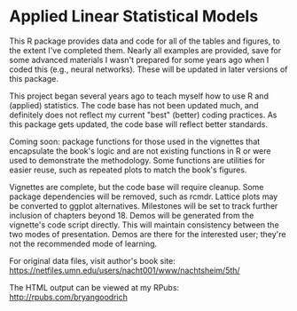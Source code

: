 Applied Linear Statistical Models
=================================

This R package provides data and code for all of the tables and figures, to the extent I've completed them. Nearly all examples are provided, save for some advanced materials I wasn't prepared for some years ago when I coded this (e.g., neural networks). These will be updated in later versions of this package.  

This project began several years ago to teach myself how to use R and (applied) statistics. The code base has not been updated much, and definitely does not reflect my current "best" (better) coding practices. As this package gets updated, the code base will reflect better standards. 

Coming soon: package functions for those used in the vignettes that encapsulate the book's logic and are not existing functions in R or were used to demonstrate the methodology. Some functions are utilities for easier reuse, such as repeated plots to match the book's figures.

Vignettes are complete, but the code base will require cleanup. Some package dependencies will be removed, such as rcmdr. Lattice plots may be converted to ggplot alternatives. Milestones will be set to track further inclusion of chapters beyond 18. Demos will be generated from the vignette's code script directly. This will maintain consistency between the two modes of presentation. Demos are there for the interested user; they're not the recommended mode of learning. 

For original data files, visit author's book site: https://netfiles.umn.edu/users/nacht001/www/nachtsheim/5th/

The HTML output can be viewed at my RPubs: http://rpubs.com/bryangoodrich


